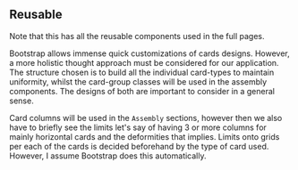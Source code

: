 ## Reusable

Note that this has all the reusable components 
used in the full pages. 

Bootstrap allows immense quick customizations
of cards designs. However, a more holistic
thought approach must be considered for our
application. The structure chosen is
to build all the individual card-types to
maintain uniformity, whilst the card-group
classes will be used in the assembly 
components. The designs of both are 
important to consider in a general sense.

Card columns will be used in the `Assembly`
sections, however then we also have to briefly
see the limits let's say of having 3 or more
columns for mainly horizontal cards and the 
deformities that implies. Limits onto grids
per each of the cards is decided beforehand 
by the type of card used. However, I assume
Bootstrap does this automatically. 
